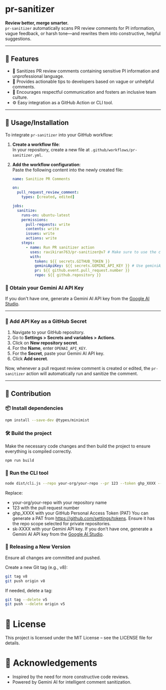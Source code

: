 # pr-sanitizer

**Review better, merge smarter.**  
`pr-sanitizer` automatically scans PR review comments for PI information, vague feedback, or harsh tone—and rewrites them into constructive, helpful suggestions.

---

## 🚀 Features

- 🧼 Sanitizes PR review comments containing sensitive PI information and unprofessional language.
- 🧠 Provides actionable tips to developers based on vague or unhelpful comments.
- 🤝 Encourages respectful communication and fosters an inclusive team culture.
- ⚙️ Easy integration as a GitHub Action or CLI tool.

---


## 🔧 Usage/Installation

To integrate `pr-sanitizer` into your GitHub workflow:

1. **Create a workflow file**:  
   In your repository, create a new file at `.github/workflows/pr-sanitizer.yml`.

2. **Add the workflow configuration**:  
   Paste the following content into the newly created file:

   ```yaml
   name: Sanitize PR Comments

   on:
     pull_request_review_comment:
       types: [created, edited]

   jobs:
     sanitize:
       runs-on: ubuntu-latest
       permissions:
         pull-requests: write
         contents: write
         issues: write
         actions: write
       steps:
         - name: Run PR sanitizer action
           uses: ravikiran763/pr-sanitizer@v7 # Make sure to use the correct version tag
           with:
             token: ${{ secrets.GITHUB_TOKEN }}
             geminiApiKey: ${{ secrets.GEMINI_API_KEY }} # Use geminiApiKey here
             pr: ${{ github.event.pull_request.number }}
             repo: ${{ github.repository }}
   ```

### 🔑 Obtain your Gemini AI API Key

If you don't have one, generate a Gemini AI API key from the [Google AI Studio](https://aistudio.google.com/).

---

### 🔐 Add API Key as a GitHub Secret

1. Navigate to your GitHub repository.
2. Go to **Settings > Secrets and variables > Actions**.
3. Click on **New repository secret**.
4. For the **Name**, enter `OPENAI_API_KEY`.
5. For the **Secret**, paste your Gemini AI API key.
6. Click **Add secret**.

Now, whenever a pull request review comment is created or edited, the `pr-sanitizer` action will automatically run and sanitize the comment.

---

## 🔧 Contribution

### 📦 Install dependencies

```bash
npm install --save-dev @types/minimist
```

### 🛠️ Build the project
Make the necessary code changes and then build the project to ensure everything is compiled correctly.
```bash
npm run build
```

### 🚀 Run the CLI tool
```bash
node dist/cli.js --repo your-org/your-repo --pr 123 --token ghp_XXXX --openaiApiKey sk-XXXX
```
Replace:

- your-org/your-repo with your repository name
- 123 with the pull request number
- ghp_XXXX with your GitHub Personal Access Token (PAT)
You can generate a PAT from https://github.com/settings/tokens.
Ensure it has the repo scope selected for private repositories.
- sk-XXXX with your Gemini API key.
  If you don't have one, generate a Gemini AI API key from the [Google AI Studio](https://aistudio.google.com/).

### 🚀 Releasing a New Version
Ensure all changes are committed and pushed.

Create a new Git tag (e.g., v8):
```bash
git tag v8
git push origin v8
```
If needed, delete a tag:
```bash
git tag --delete v5
git push --delete origin v5
```
# 📄 License

This project is licensed under the MIT License – see the LICENSE file for details.

# 🙏 Acknowledgements

- Inspired by the need for more constructive code reviews.
- Powered by Gemini AI for intelligent comment sanitization.
